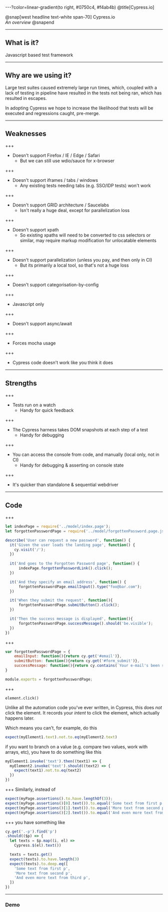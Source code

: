 ---?color=linear-gradient(to right, #0750c4, #f4ab4b)
@title[Cypress.io]

@snap[west headline text-white span-70]
Cypress.io<br>*An overview*
@snapend

---

## What is it?

Javascript based test framework

---

## Why are we using it?

Large test suites caused extremely large run times, which, coupled with a lack of testing in pipeline have resulted in the tests not being ran, which has resulted in escapes.

In adopting Cypress we hope to increase the likelihood that tests will be executed and regressions caught, pre-merge.

---

## Weaknesses

+++

- Doesn't support Firefox / IE / Edge / Safari
  - But we can still use wdio/sauce for x-browser

+++

- Doesn't support iframes / tabs / windows
  - Any existing tests needing tabs (e.g. SSO/IDP tests) won't work

+++

- Doesn't support GRID architecture / Saucelabs
  - Isn't really a huge deal, except for parallelization loss

+++

- Doesn't support xpath
  - So existing xpaths will need to be converted to css selectors or similar, may require markup modification for unlocatable elements

+++

- Doesn't support parallelization (unless you pay, and then only in CI)
  - But its primarily a local tool, so that's not a huge loss

+++

- Doesn't support categorisation-by-config

+++

- Javascript only

+++

- Doesn't support async/await

+++

- Forces mocha usage

+++

- Cypress code doesn't work like you think it does


---

## Strengths

+++

- Tests run on a watch
  - Handy for quick feedback

+++

- The Cypress harness takes DOM snapshots at each step of a test
  - Handy for debugging

+++

- You can access the console from code, and manually (local only, not in CI)
  - Handy for debugging & asserting on console state

+++

- It's quicker than standalone & sequential webdriver

---

## Code

+++
```javascript
let indexPage = require('../model/index.page');
let forgottenPasswordPage = require('../model/forgottenPassword.page.js');

describe('User can request a new password', function() {
  it('Given the user loads the landing page', function() {
    cy.visit('/');
  })
 
  it('And goes to the Forgotten Password page', function() {
      indexPage.forgottenPasswordLink().click();
  })

  it('And they specify an email address', function() {
      forgottenPasswordPage.emailInput().type("foo@bar.com");
  })

  it('When they submit the request', function(){
      forgottenPasswordPage.submitButton().click();
  })

  it('Then the success message is displayed', function(){
      forgottenPasswordPage.successMessage().should('be.visible');
  })
})
```
+++
```javascript
var forgottenPasswordPage = {
    emailInput: function(){return cy.get('#email')},
    submitButton: function(){return cy.get('#form_submit')},
    successMessage: function(){return cy.contains(`Your e-mail's been sent!`)}
}

module.exports = forgottenPasswordPage;
```
+++
```
element.click()
```
Unlike all the automation code you've ever written, in Cypress, this does _not_ click the element.  It records your _intent_ to click the element, which actually happens later.

Which means you can't, for example, do this

```javascript
expect(myElement1.text).not.to.eq(myElement2.text)
```

if you want to branch on a value (e.g. compare two values, work with arrays, etc), you have to do something like this

```javascript
myElement1.invoke('text').then((text1) => {
  myElement2.invoke('text').should((text2) => {
    expect(text1).not.to.eq(text2)
  })
})
```
+++
Similarly, instead of
```javascript
expect(myPage.assertions().to.have.lengthOf(3));
expect(myPage.assertions()[0].text()).to.equal('Some text from first p');
expect(myPage.assertions()[1].text()).to.equal('More text from second p');
expect(myPage.assertions()[2].text()).to.equal('And even more text from third p');
```
+++
you have something like

```javascript
cy.get('.-p').find('p')
.should(($p) => {
  let texts = $p.map((i, el) =>
    Cypress.$(el).text())

  texts = texts.get()
  expect(texts).to.have.length(3)
  expect(texts).to.deep.eq([
    'Some text from first p',
    'More text from second p',
    'And even more text from third p',
  ])
})
```
---

### Demo
